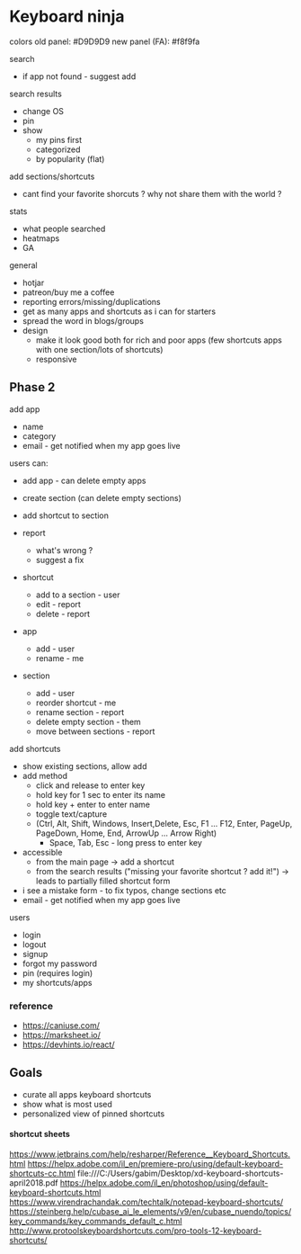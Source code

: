 # Keyboard ninja


colors
old panel: #D9D9D9
new panel (FA): #f8f9fa



search
* if app not found - suggest add

search results
* change OS
* pin
* show
  * my pins first
  * categorized
  * by popularity (flat)

add sections/shortcuts
* cant find your favorite shorcuts ? why not share them with the world ?

stats  
* what people searched
* heatmaps
* GA 

general  
* hotjar 
* patreon/buy me a coffee
* reporting errors/missing/duplications
* get as many apps and shortcuts as i can for starters
* spread the word in blogs/groups
* design
  * make it look good both for rich and poor apps (few shortcuts apps with one section/lots of shortcuts) 
  * responsive

## Phase 2

add app
* name
* category
* email - get notified when my app goes live

users can:
* add app - can delete empty apps
* create section (can delete empty sections)
* add shortcut to section
* report
  * what's wrong ?
  * suggest a fix

* shortcut
  * add to a section - user
  * edit - report
  * delete - report
* app
  * add - user
  * rename - me
* section
  * add - user
  * reorder shortcut - me
  * rename section - report
  * delete empty section - them
  * move between sections - report

add shortcuts
* show existing sections, allow add
* add method
  * click and release to enter key
  * hold key for 1 sec to enter its name
  * hold key + enter to enter name
  * toggle text/capture
  * (Ctrl, Alt, Shift, Windows, Insert,Delete, Esc, F1 ... F12, Enter, PageUp, PageDown, Home, End, ArrowUp ... Arrow Right)
    * Space, Tab, Esc - long press to enter key
* accessible
  * from the main page -> add a shortcut
  * from the search results ("missing your favorite shortcut ? add it!") -> leads to partially filled shortcut form
* i see a mistake form - to fix typos, change sections etc
* email - get notified when my app goes live

users
* login
* logout
* signup
* forgot my password
* pin (requires login)
* my shortcuts/apps

### reference

* https://caniuse.com/
* https://marksheet.io/
* https://devhints.io/react/

## Goals

* curate all apps keyboard shortcuts
* show what is most used
* personalized view of pinned shortcuts 

#### shortcut sheets
https://www.jetbrains.com/help/resharper/Reference__Keyboard_Shortcuts.html
https://helpx.adobe.com/il_en/premiere-pro/using/default-keyboard-shortcuts-cc.html
file:///C:/Users/gabim/Desktop/xd-keyboard-shortcuts-april2018.pdf
https://helpx.adobe.com/il_en/photoshop/using/default-keyboard-shortcuts.html
https://www.virendrachandak.com/techtalk/notepad-keyboard-shortcuts/
https://steinberg.help/cubase_ai_le_elements/v9/en/cubase_nuendo/topics/key_commands/key_commands_default_c.html
http://www.protoolskeyboardshortcuts.com/pro-tools-12-keyboard-shortcuts/

